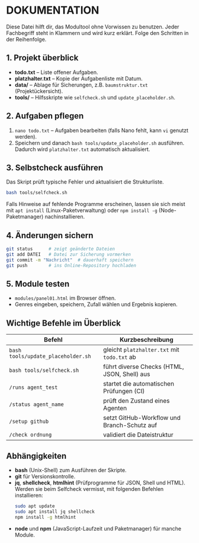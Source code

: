 # DOKUMENTATION

Diese Datei hilft dir, das Modultool ohne Vorwissen zu benutzen. Jeder Fachbegriff steht in Klammern und wird kurz erklärt. Folge den Schritten in der Reihenfolge.

## 1. Projekt überblick

- **todo.txt** – Liste offener Aufgaben.
- **platzhalter.txt** – Kopie der Aufgabenliste mit Datum.
- **data/** – Ablage für Sicherungen, z.B. `baumstruktur.txt` (Projektückersicht).
- **tools/** – Hilfsskripte wie `selfcheck.sh` und `update_placeholder.sh`.

## 2. Aufgaben pflegen

1. `nano todo.txt` – Aufgaben bearbeiten (falls Nano fehlt, kann `vi` genutzt werden).
2. Speichern und danach `bash tools/update_placeholder.sh` ausführen.
   Dadurch wird `platzhalter.txt` automatisch aktualisiert.

## 3. Selbstcheck ausführen

Das Skript prüft typische Fehler und aktualisiert die Strukturliste.

```bash
bash tools/selfcheck.sh
```

Falls Hinweise auf fehlende Programme erscheinen, lassen sie sich meist mit `apt install` (Linux-Paketverwaltung) oder `npm install -g` (Node-Paketmanager) nachinstallieren.

## 4. Änderungen sichern

```bash
git status      # zeigt geänderte Dateien
git add DATEI   # Datei zur Sicherung vormerken
git commit -m "Nachricht"  # dauerhaft speichern
git push        # ins Online-Repository hochladen
```

## 5. Module testen

- `modules/panel01.html` im Browser öffnen.
- Genres eingeben, speichern, Zufall wählen und Ergebnis kopieren.

## Wichtige Befehle im Überblick

| Befehl | Kurzbeschreibung |
|--------|-----------------|
| `bash tools/update_placeholder.sh` | gleicht `platzhalter.txt` mit `todo.txt` ab |
| `bash tools/selfcheck.sh` | führt diverse Checks (HTML, JSON, Shell) aus |
| `/runs agent_test` | startet die automatischen Prüfungen (CI) |
| `/status agent_name` | prüft den Zustand eines Agenten |
| `/setup github` | setzt GitHub-Workflow und Branch-Schutz auf |
| `/check ordnung` | validiert die Dateistruktur |

## Abhängigkeiten

- **bash** (Unix-Shell) zum Ausführen der Skripte.
- **git** für Versionskontrolle.
- **jq**, **shellcheck**, **htmlhint** (Prüfprogramme für JSON, Shell und HTML).
  Werden sie beim Selfcheck vermisst, mit folgenden Befehlen installieren:
  ```bash
  sudo apt update
  sudo apt install jq shellcheck
  npm install -g htmlhint
  ```
- **node** und **npm** (JavaScript-Laufzeit und Paketmanager) für manche Module.

